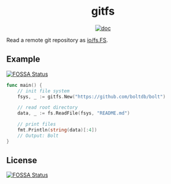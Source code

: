 <h1 align="center">gitfs</h1>

<p  align="center">
  <a href="https://godocs.io/github.com/forensicanalysis/gitfs">
    <img src="https://godocs.io/github.com/forensicanalysis/gitfs?status.svg" alt="doc" />
  </a>
</p>

Read a remote git repository as [io/fs.FS](https://golang.org/pkg/io/fs/#FS).

## Example
[![FOSSA Status](https://app.fossa.com/api/projects/git%2Bgithub.com%2Fforensicanalysis%2Fgitfs.svg?type=shield)](https://app.fossa.com/projects/git%2Bgithub.com%2Fforensicanalysis%2Fgitfs?ref=badge_shield)


``` go
func main() {
	// init file system
	fsys, _ := gitfs.New("https://github.com/boltdb/bolt")

	// read root directory
	data, _ := fs.ReadFile(fsys, "README.md")

	// print files
	fmt.Println(string(data)[:4])
	// Output: Bolt
}
```


## License
[![FOSSA Status](https://app.fossa.com/api/projects/git%2Bgithub.com%2Fforensicanalysis%2Fgitfs.svg?type=large)](https://app.fossa.com/projects/git%2Bgithub.com%2Fforensicanalysis%2Fgitfs?ref=badge_large)